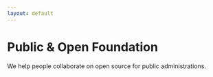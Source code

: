 ```yaml
---
layout: default
---
```


# Public & Open Foundation

We help people collaborate on open source for public administrations.
